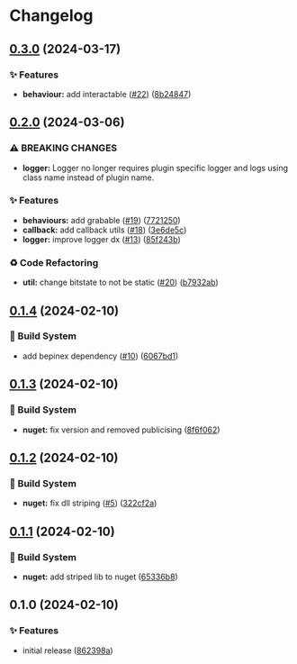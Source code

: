 # Changelog

## [0.3.0](https://github.com/Xenira/PiUtils/compare/v0.2.0...v0.3.0) (2024-03-17)


### ✨ Features

* **behaviour:** add interactable ([#22](https://github.com/Xenira/PiUtils/issues/22)) ([8b24847](https://github.com/Xenira/PiUtils/commit/8b24847c31267eab382fe994672fd83c620eb3d3))

## [0.2.0](https://github.com/Xenira/PiUtils/compare/v0.1.4...v0.2.0) (2024-03-06)


### ⚠ BREAKING CHANGES

* **logger:** Logger no longer requires plugin specific logger and logs using class name instead of plugin name.

### ✨ Features

* **behaviours:** add grabable ([#19](https://github.com/Xenira/PiUtils/issues/19)) ([7721250](https://github.com/Xenira/PiUtils/commit/77212505b2cf4d4151c96f7cc6993ea0be8ee88f))
* **callback:** add callback utils ([#18](https://github.com/Xenira/PiUtils/issues/18)) ([3e6de5c](https://github.com/Xenira/PiUtils/commit/3e6de5c8dd5f8c005a331a584ab7720e8745d7da))
* **logger:** improve logger dx ([#13](https://github.com/Xenira/PiUtils/issues/13)) ([85f243b](https://github.com/Xenira/PiUtils/commit/85f243b1405b937aff081ff68b5b140a1ad3df6f))


### ♻️ Code Refactoring

* **util:** change bitstate to not be static ([#20](https://github.com/Xenira/PiUtils/issues/20)) ([b7932ab](https://github.com/Xenira/PiUtils/commit/b7932ab07f49365b8c8aec87c8d404cc6c38dd33))

## [0.1.4](https://github.com/Xenira/PiUtils/compare/v0.1.3...v0.1.4) (2024-02-10)


### 👷 Build System

* add bepinex dependency ([#10](https://github.com/Xenira/PiUtils/issues/10)) ([6067bd1](https://github.com/Xenira/PiUtils/commit/6067bd1824596591880c59f914575171c903fd35))

## [0.1.3](https://github.com/Xenira/PiUtils/compare/v0.1.2...v0.1.3) (2024-02-10)


### 👷 Build System

* **nuget:** fix version and removed publicising ([8f6f062](https://github.com/Xenira/PiUtils/commit/8f6f062ed965b2ebf9b5703ede378cdf82c8b5a2))

## [0.1.2](https://github.com/Xenira/PiUtils/compare/v0.1.1...v0.1.2) (2024-02-10)


### 👷 Build System

* **nuget:** fix dll striping ([#5](https://github.com/Xenira/PiUtils/issues/5)) ([322cf2a](https://github.com/Xenira/PiUtils/commit/322cf2a0dc959080b65bfa69edd6ca7a10a39aef))

## [0.1.1](https://github.com/Xenira/PiUtils/compare/v0.1.0...v0.1.1) (2024-02-10)


### 👷 Build System

* **nuget:** add striped lib to nuget ([65336b8](https://github.com/Xenira/PiUtils/commit/65336b8a65a7cb1c6486f9f07839c7959257ac97))

## 0.1.0 (2024-02-10)


### ✨ Features

* initial release ([862398a](https://github.com/Xenira/PiUtils/commit/862398ad14247324ad66dabbe02fad3bb8411f04))
